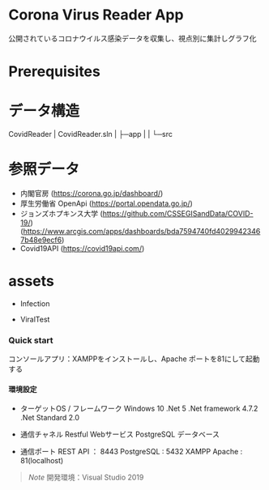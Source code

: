 # Corona Virus Reader App

公開されているコロナウイルス感染データを収集し、視点別に集計しグラフ化

# Prerequisites

# データ構造
CovidReader
| CovidReader.sln
| 
├─app
|
|
└─src


# 参照データ
* 内閣官房 (https://corona.go.jp/dashboard/)
* 厚生労働省 OpenApi (https://portal.opendata.go.jp/)
* ジョンズホプキンス大学 (https://github.com/CSSEGISandData/COVID-19/) (https://www.arcgis.com/apps/dashboards/bda7594740fd40299423467b48e9ecf6)
* Covid19API (https://covid19api.com/)

# assets
* Infection

* ViralTest

### Quick start 

コンソールアプリ：XAMPPをインストールし、Apache ポートを81にして起動する

#### 環境設定

- ターゲットOS / フレームワーク
  Windows 10
  .Net 5
  .Net framework 4.7.2
  .Net Standard 2.0

- 通信チャネル
  Restful Webサービス
  PostgreSQL データベース

- 通信ポート
  REST API ： 8443
  PostgreSQL : 5432
  XAMPP Apache : 81(localhost)

> *Note* 開発環境：Visual Studio 2019



